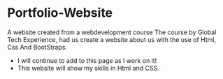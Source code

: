 # Portfolio-Website
A website created from a webdevelopment course
The course by Global Tech Experience, had us create a website about us with the use
of Html, Css And BootStraps.
* I will continue to add to this page as I work on it!
* This website will show my skills in Html and CSS.
